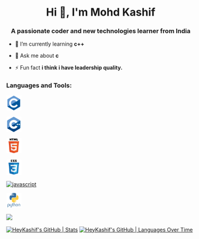 <h1 align="center">Hi 👋, I'm Mohd Kashif</h1>
<h3 align="center">A passionate coder and new technologies learner from India</h3>

- 🌱 I’m currently learning **c++**

- 💬 Ask me about **c**

- ⚡ Fun fact **i think i have leadership quality.**


<h3 align="left">Languages and Tools:
</h3>
<p align="left">

<a href="https://www.cprogramming.com/" target="_blank"> <img src="https://raw.githubusercontent.com/devicons/devicon/master/icons/c/c-original.svg" alt="c" width="40" height="40"/>
</a>
  
<a href="https://www.w3schools.com/cpp/" target="_blank"> <img src="https://raw.githubusercontent.com/devicons/devicon/master/icons/cplusplus/cplusplus-original.svg" alt="cplusplus" width="40" height="40"/> 
</a> 
  
<a href="https://www.w3.org/html/" target="_blank"> <img src="https://raw.githubusercontent.com/devicons/devicon/master/icons/html5/html5-original-wordmark.svg" alt="html5" width="40" height="40"/>
</a>  
  
<a href="https://www.w3schools.com/css/" target="_blank"> <img src="https://raw.githubusercontent.com/devicons/devicon/master/icons/css3/css3-original-wordmark.svg" alt="css3" width="40" height="40"/> 
</a>
  
<a href="https://www.w3schools.com/js/" target="_blank"> <img src="https://raw.githubusercontent.com/devicons/devicon/master/icons/js/js-original-wordmark.svg" alt="javascript" width="40" height="40"/> 
</a>   

<a href="https://www.w3.org/python/" target="_blank"> <img src="https://raw.githubusercontent.com/devicons/devicon/master/icons/python/python-original-wordmark.svg" alt="python" width="40" height="40"/>
</a>
  
</p>

<Img src = "https://github-readme-stats.vercel.app/api?username=HEYKASHIF&&show_icons=true&title_color=ffffff&icon_color=bb2acf&text_color=daf7dc&bg_color=151515">





















<p align="left">

[![HeyKashif's GitHub | Stats](https://stats.quine.sh/HeyKashif/github?theme=light)](https://quine.sh)
  [![HeyKashif's GitHub | Languages Over Time](https://stats.quine.sh/HeyKashif/languages-over-time?theme=light)](https://quine.sh)
  
</p>

